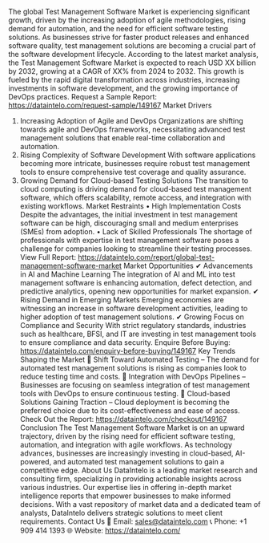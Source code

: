 The global Test Management Software Market is experiencing significant growth, driven by the increasing adoption of agile methodologies, rising demand for automation, and the need for efficient software testing solutions. As businesses strive for faster product releases and enhanced software quality, test management solutions are becoming a crucial part of the software development lifecycle.
According to the latest market analysis, the Test Management Software Market is expected to reach USD XX billion by 2032, growing at a CAGR of XX% from 2024 to 2032. This growth is fueled by the rapid digital transformation across industries, increasing investments in software development, and the growing importance of DevOps practices.
Request a Sample Report: https://dataintelo.com/request-sample/149167
Market Drivers
1.	Increasing Adoption of Agile and DevOps
Organizations are shifting towards agile and DevOps frameworks, necessitating advanced test management solutions that enable real-time collaboration and automation.
2.	Rising Complexity of Software Development
With software applications becoming more intricate, businesses require robust test management tools to ensure comprehensive test coverage and quality assurance.
3.	Growing Demand for Cloud-based Testing Solutions
The transition to cloud computing is driving demand for cloud-based test management software, which offers scalability, remote access, and integration with existing workflows.
Market Restraints
•	High Implementation Costs
Despite the advantages, the initial investment in test management software can be high, discouraging small and medium enterprises (SMEs) from adoption.
•	Lack of Skilled Professionals
The shortage of professionals with expertise in test management software poses a challenge for companies looking to streamline their testing processes.
View Full Report: https://dataintelo.com/report/global-test-management-software-market
Market Opportunities
✔ Advancements in AI and Machine Learning
The integration of AI and ML into test management software is enhancing automation, defect detection, and predictive analytics, opening new opportunities for market expansion.
✔ Rising Demand in Emerging Markets
Emerging economies are witnessing an increase in software development activities, leading to higher adoption of test management solutions.
✔ Growing Focus on Compliance and Security
With strict regulatory standards, industries such as healthcare, BFSI, and IT are investing in test management tools to ensure compliance and data security.
Enquire Before Buying: https://dataintelo.com/enquiry-before-buying/149167
Key Trends Shaping the Market
📌 Shift Toward Automated Testing – The demand for automated test management solutions is rising as companies look to reduce testing time and costs.
📌 Integration with DevOps Pipelines – Businesses are focusing on seamless integration of test management tools with DevOps to ensure continuous testing.
📌 Cloud-based Solutions Gaining Traction – Cloud deployment is becoming the preferred choice due to its cost-effectiveness and ease of access.
Check Out the Report: https://dataintelo.com/checkout/149167
Conclusion
The Test Management Software Market is on an upward trajectory, driven by the rising need for efficient software testing, automation, and integration with agile workflows. As technology advances, businesses are increasingly investing in cloud-based, AI-powered, and automated test management solutions to gain a competitive edge.
About Us
DataIntelo is a leading market research and consulting firm, specializing in providing actionable insights across various industries. Our expertise lies in offering in-depth market intelligence reports that empower businesses to make informed decisions. With a vast repository of market data and a dedicated team of analysts, DataIntelo delivers strategic solutions to meet client requirements.
Contact Us
📧 Email: sales@dataintelo.com
📞 Phone: +1 909 414 1393
🌐 Website: https://dataintelo.com/
